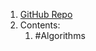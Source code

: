 1. [GitHub Repo](https://github.com/tayllan/awesome-algorithms#readme)
2. Contents:
	1. #Algorithms 